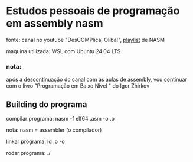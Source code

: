 # Estudos pessoais de programação em assembly nasm

fonte: canal no youtube "DesCOMPlica, Oliba!", [playlist](https://www.youtube.com/playlist?list=PLHCyLhqWSaHAvibGpwHGvoN6pO7AUGyOh) de NASM 

maquina utilizada: WSL com Ubuntu 24.04 LTS

### nota:
após a descontinuação do canal com as aulas de assembly, vou continuar com o livro "Programação em Baixo Nível " do Igor Zhirkov


## Building do programa

compilar programa:
nasm -f elf64 <arquivoEntrada>.asm -o <arquivoObjeto>.o

nota: nasm = assembler (o compilador)

linkar programa:
ld <arquivoObjeto>.o -o <arquivoExecutavel>

rodar programa:
./<arquivoExecutavel>


